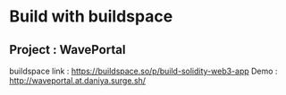 # Build with buildspace

## Project : WavePortal
 buildspace link : https://buildspace.so/p/build-solidity-web3-app
 Demo : http://waveportal.at.daniya.surge.sh/
 
